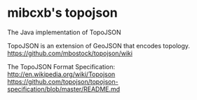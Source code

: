 mibcxb's topojson
===========

The Java implementation of TopoJSON

TopoJSON is an extension of GeoJSON that encodes topology.
https://github.com/mbostock/topojson/wiki

The TopoJSON Format Specification:<br/>
http://en.wikipedia.org/wiki/Topojson<br/>
https://github.com/topojson/topojson-specification/blob/master/README.md